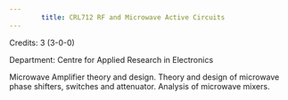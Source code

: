 ```yaml
---
        title: CRL712 RF and Microwave Active Circuits
---
```

Credits: 3 (3-0-0)

Department: Centre for Applied Research in Electronics

Microwave Amplifier theory and design. Theory and design of microwave phase shifters, switches and attenuator. Analysis of microwave mixers.